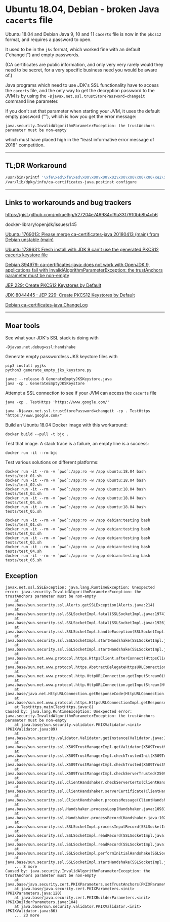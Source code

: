# Ubuntu 18.04, Debian - broken Java `cacerts` file

Ubuntu 18.04 and Debian Java 9, 10 and 11 `cacerts` file is now in the `pkcs12` format,
and requires a password to open.

It used to be in the `jks` format, which worked fine with an default ("changeit") and empty passwords.

(CA certificates are public information, and only very very rarely would they need to be secret,
for a very specific business need you would be aware of.)

Java programs which need to use JDK's SSL functionality have to access the `cacerts`
file, and the only way to get the decryption password to the JVM is by using the
`-Djavax.net.ssl.trustStorePassword=changeit` command line parameter.

If you don't set that parameter when starting your JVM, it uses the default
empty password (""), which is how you get the error message:

    java.security.InvalidAlgorithmParameterException: the trustAnchors parameter must be non-empty

which must have placed high in the "least informative error message of 2018" competition.

---------------

## TL;DR Workaround

```bash
/usr/bin/printf '\xfe\xed\xfe\xed\x00\x00\x00\x02\x00\x00\x00\x00\xe2\x68\x6e\x45\xfb\x43\xdf\xa4\xd9\x92\xdd\x41\xce\xb6\xb2\x1c\x63\x30\xd7\x92' > /etc/ssl/certs/java/cacerts
/var/lib/dpkg/info/ca-certificates-java.postinst configure
```

---------------

## Links to workarounds and bug trackers

https://gist.github.com/mikaelhg/527204e746984cf9a33f7910bb8b4cb6

docker-library/openjdk/issues/145

[Ubuntu 1769013: Please merge ca-certificates-java 20180413 (main) from Debian unstable (main)](https://bugs.launchpad.net/ubuntu/+source/ca-certificates-java/+bug/1769013)

[Ubuntu 1739631: Fresh install with JDK 9 can't use the generated PKCS12 cacerts keystore file](https://bugs.launchpad.net/ubuntu/+source/ca-certificates-java/+bug/1739631)

[Debian 894979: ca-certificates-java: does not work with OpenJDK 9, applications fail with InvalidAlgorithmParameterException: the trustAnchors parameter must be non-empty](https://bugs.debian.org/cgi-bin/bugreport.cgi?bug=894979)

[JEP 229: Create PKCS12 Keystores by Default](http://openjdk.java.net/jeps/229)

[JDK-8044445 : JEP 229: Create PKCS12 Keystores by Default](https://bugs.java.com/view_bug.do?bug_id=8044445)

[Debian ca-certificates-java ChangeLog](http://metadata.ftp-master.debian.org/changelogs/main/c/ca-certificates-java/ca-certificates-java_20180413_changelog)

---------------

## Moar tools

See what your JDK's SSL stack is doing with

    -Djavax.net.debug=ssl:handshake

Generate empty passwordless JKS keystore files with

    pip3 install pyjks
    python3 generate_empty_jks_keystore.py

    javac --release 8 GenerateEmptyJKSKeystore.java
    java -cp . GenerateEmptyJKSKeystore

Attempt a SSL connection to see if your JVM can access the `cacerts` file

    java -cp . TestHttps 'https://www.google.com/'

    java -Djavax.net.ssl.trustStorePassword=changeit -cp . TestHttps "https://www.google.com/"

Build an Ubuntu 18.04 Docker image with this workaround:

    docker build --pull -t bjc .

Test that image. A stack trace is a failure, an empty line is a success:

    docker run -it --rm bjc

Test various solutions on different platforms:

    docker run -it --rm -v `pwd`:/app:ro -w /app ubuntu:18.04 bash tests/test_01.sh
    docker run -it --rm -v `pwd`:/app:ro -w /app ubuntu:18.04 bash tests/test_02.sh
    docker run -it --rm -v `pwd`:/app:ro -w /app ubuntu:18.04 bash tests/test_03.sh
    docker run -it --rm -v `pwd`:/app:ro -w /app ubuntu:18.04 bash tests/test_04.sh
    docker run -it --rm -v `pwd`:/app:ro -w /app ubuntu:18.04 bash tests/test_05.sh

    docker run -it --rm -v `pwd`:/app:ro -w /app debian:testing bash tests/test_01.sh
    docker run -it --rm -v `pwd`:/app:ro -w /app debian:testing bash tests/test_02.sh
    docker run -it --rm -v `pwd`:/app:ro -w /app debian:testing bash tests/test_03.sh
    docker run -it --rm -v `pwd`:/app:ro -w /app debian:testing bash tests/test_04.sh
    docker run -it --rm -v `pwd`:/app:ro -w /app debian:testing bash tests/test_05.sh

## Exception

```text
javax.net.ssl.SSLException: java.lang.RuntimeException: Unexpected error: java.security.InvalidAlgorithmParameterException: the trustAnchors parameter must be non-empty
	at java.base/sun.security.ssl.Alerts.getSSLException(Alerts.java:214)
	at java.base/sun.security.ssl.SSLSocketImpl.fatal(SSLSocketImpl.java:1974)
	at java.base/sun.security.ssl.SSLSocketImpl.fatal(SSLSocketImpl.java:1926)
	at java.base/sun.security.ssl.SSLSocketImpl.handleException(SSLSocketImpl.java:1909)
	at java.base/sun.security.ssl.SSLSocketImpl.startHandshake(SSLSocketImpl.java:1436)
	at java.base/sun.security.ssl.SSLSocketImpl.startHandshake(SSLSocketImpl.java:1413)
	at java.base/sun.net.www.protocol.https.HttpsClient.afterConnect(HttpsClient.java:567)
	at java.base/sun.net.www.protocol.https.AbstractDelegateHttpsURLConnection.connect(AbstractDelegateHttpsURLConnection.java:185)
	at java.base/sun.net.www.protocol.http.HttpURLConnection.getInputStream0(HttpURLConnection.java:1581)
	at java.base/sun.net.www.protocol.http.HttpURLConnection.getInputStream(HttpURLConnection.java:1509)
	at java.base/java.net.HttpURLConnection.getResponseCode(HttpURLConnection.java:527)
	at java.base/sun.net.www.protocol.https.HttpsURLConnectionImpl.getResponseCode(HttpsURLConnectionImpl.java:329)
	at TestHttps.main(TestHttps.java:8)
Caused by: java.lang.RuntimeException: Unexpected error: java.security.InvalidAlgorithmParameterException: the trustAnchors parameter must be non-empty
	at java.base/sun.security.validator.PKIXValidator.<init>(PKIXValidator.java:89)
	at java.base/sun.security.validator.Validator.getInstance(Validator.java:181)
	at java.base/sun.security.ssl.X509TrustManagerImpl.getValidator(X509TrustManagerImpl.java:330)
	at java.base/sun.security.ssl.X509TrustManagerImpl.checkTrustedInit(X509TrustManagerImpl.java:180)
	at java.base/sun.security.ssl.X509TrustManagerImpl.checkTrusted(X509TrustManagerImpl.java:192)
	at java.base/sun.security.ssl.X509TrustManagerImpl.checkServerTrusted(X509TrustManagerImpl.java:133)
	at java.base/sun.security.ssl.ClientHandshaker.checkServerCerts(ClientHandshaker.java:1947)
	at java.base/sun.security.ssl.ClientHandshaker.serverCertificate(ClientHandshaker.java:1777)
	at java.base/sun.security.ssl.ClientHandshaker.processMessage(ClientHandshaker.java:264)
	at java.base/sun.security.ssl.Handshaker.processLoop(Handshaker.java:1098)
	at java.base/sun.security.ssl.Handshaker.processRecord(Handshaker.java:1026)
	at java.base/sun.security.ssl.SSLSocketImpl.processInputRecord(SSLSocketImpl.java:1137)
	at java.base/sun.security.ssl.SSLSocketImpl.readRecord(SSLSocketImpl.java:1074)
	at java.base/sun.security.ssl.SSLSocketImpl.readRecord(SSLSocketImpl.java:973)
	at java.base/sun.security.ssl.SSLSocketImpl.performInitialHandshake(SSLSocketImpl.java:1402)
	at java.base/sun.security.ssl.SSLSocketImpl.startHandshake(SSLSocketImpl.java:1429)
	... 8 more
Caused by: java.security.InvalidAlgorithmParameterException: the trustAnchors parameter must be non-empty
	at java.base/java.security.cert.PKIXParameters.setTrustAnchors(PKIXParameters.java:200)
	at java.base/java.security.cert.PKIXParameters.<init>(PKIXParameters.java:120)
	at java.base/java.security.cert.PKIXBuilderParameters.<init>(PKIXBuilderParameters.java:104)
	at java.base/sun.security.validator.PKIXValidator.<init>(PKIXValidator.java:86)
	... 23 more
```
